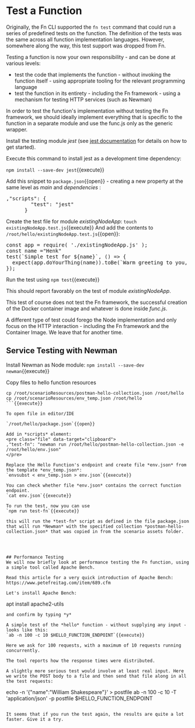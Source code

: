 # Test a Function
Originally, the Fn CLI supported the `fn test` command that could run a series of predefined tests on the function. The definition of the tests was the same across all function implementation languages. However, somewhere along the way, this test support was dropped from Fn.

Testing a function is now your own responsibility - and can be done at various levels:
* test the code that implements the function - without invoking the function itself - using appropriate tooling for the relevant programming language
* test the function in its entirety - including the Fn framework - using a mechanism for testing HTTP services (such as Newman)

In order to test the function's implementation without testing the Fn framework, we should ideally implement everything that is specific to the function in a separate module and use the func.js only as the generic wrapper.

Install the testing module *jest*  (see [jest documentation](https://jestjs.io/docs/en/getting-started.html) for details on how to get started).

Execute this command to install jest as a development time dependency:

`npm install --save-dev jest`{{execute}}

Add this snippet to `package.json`{{open}} - creating a new property at the same level as *main* and *dependencies* :
<pre class="file" data-target="clipboard">
,"scripts": {
		"test": "jest"
	  }
</pre>    

Create the test file for module *existingNodeApp*:
`touch existingNodeApp.test.js`{{execute}}
And add the contents to `/root/hello/existingNodeApp.test.js`{{open}}:
<pre class="file" data-target="clipboard">
const app = require( './existingNodeApp.js' );
const name ="Henk"
test(`Simple test for ${name}`, () => {
  expect(app.doYourThing(name)).toBe(`Warm greeting to you, dear ${name} and all your loved ones`);
});
</pre>

Run the test using
`npm test`{{execute}}

This should report favorably on the test of module *existingNodeApp*.

This test of course does not test the Fn framework, the successful creation of the Docker container image and whatever is done inside *func.js*.

A different type of test could forego the Node implementation and only focus on the HTTP interaction - including the Fn framework and the Container Image. We leave that for another time.

## Service Testing with Newman

Install Newman as Node module:
`npm install --save-dev newman`{{execute}}

Copy files to hello function resources
```
cp /root/scenarioResources/postman-hello-collection.json /root/hello 
cp /root/scenarioResources/env_temp.json /root/hello 
```{{execute}}

To open file in editor/IDE 

`/root/hello/package.json`{{open}}

Add in *scripts* element:
<pre class="file" data-target="clipboard">
,"test-fn": "newman run /root/hello/postman-hello-collection.json -e /root/hello/env.json"
</pre>

Replace the Hello Function's endpoint and create file *env.json* from the template *env_temp.json*: 
`envsubst < env_temp.json > env.json`{{execute}}

You can check whether file *env.json* contains the correct function endpoint.
`cat env.json`{{execute}}

To run the test, now you can use
`npm run test-fn`{{execute}}

this will run the *test-fn* script as defined in the file package.json that will run *Newman* with the specified collection *postman-hello-collection.json* that was copied in from the scenario assets folder. 




## Performance Testing
We will now briefly look at performance testing the Fn function, using a simple tool called Apache Bench.

Read this article for a very quick introduction of Apache Bench: https://www.petefreitag.com/item/689.cfm

Let's install Apache Bench:
```
apt install apache2-utils
```{{execute}}
and confirm by typing *y*

A simple test of the *hello* function - without supplying any input - looks like this:
`ab -n 100 -c 10 $HELLO_FUNCTION_ENDPOINT`{{execute}}

Here we ask for 100 requests, with a maximum of 10 requests running concurrently.

The tool reports how the response times were distributed. 

A slightly more serious test would involve at least real input. Here we write the POST body to a file and then send that file along in all the test requests:
```
echo -n '{"name":"William Shakespeare"}' > postfile
ab -n 100 -c 10 -T 'application/json' -p postfile $HELLO_FUNCTION_ENDPOINT 
```{{execute}}

It seems that if you run the test again, the results are quite a lot faster. Give it a try.




